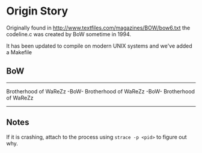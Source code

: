# Origin Story

Originally found in http://www.textfiles.com/magazines/BOW/bow6.txt
the codeline.c was created by BoW sometime in 1994.

It has been updated to compile on modern UNIX systems and we've added a Makefile

## BoW
_______________________________________________________________________________

 Brotherhood of WaReZz -BoW- Brotherhood of WaReZz -BoW- Brotherhood of WaReZz
_______________________________________________________________________________

## Notes

If it is crashing, attach to the process using `strace -p <pid>` to figure out why.
